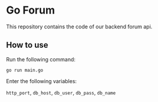 # Go Forum

This repository contains the code of our backend forum api.

## How to use

Run the following command:

`go run main.go`

Enter the following variables:

`http_port`, `db_host`, `db_user`, `db_pass`, `db_name`